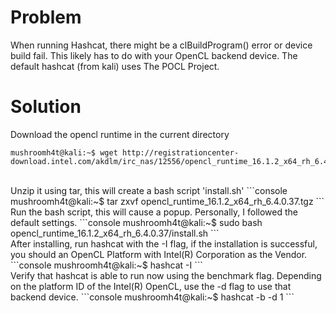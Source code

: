 # Problem
When running Hashcat, there might be a clBuildProgram() error or device build fail. This likely has to do with your OpenCL backend device. The default hashcat (from kali) uses The POCL Project. 


# Solution
Download the opencl runtime in the current directory
```console
mushroomh4t@kali:~$ wget http://registrationcenter-download.intel.com/akdlm/irc_nas/12556/opencl_runtime_16.1.2_x64_rh_6.4.0.37.tgz
```
<br>
Unzip it using tar, this will create a bash script 'install.sh'
```console
mushroomh4t@kali:~$ tar zxvf opencl_runtime_16.1.2_x64_rh_6.4.0.37.tgz 
```
<br>
Run the bash script, this will cause a popup. Personally, I followed the default settings. 
```console
mushroomh4t@kali:~$ sudo bash opencl_runtime_16.1.2_x64_rh_6.4.0.37/install.sh
```
<br>
After installing, run hashcat with the -I flag, if the installation is successful, you should an OpenCL Platform with Intel(R) Corporation as the Vendor. 
```console
mushroomh4t@kali:~$ hashcat -I
```
<br>
Verify that hashcat is able to run now using the benchmark flag. Depending on the platform ID of the Intel(R) OpenCL, use the -d flag to use that backend device.
```console
mushroomh4t@kali:~$ hashcat -b -d 1 
```
